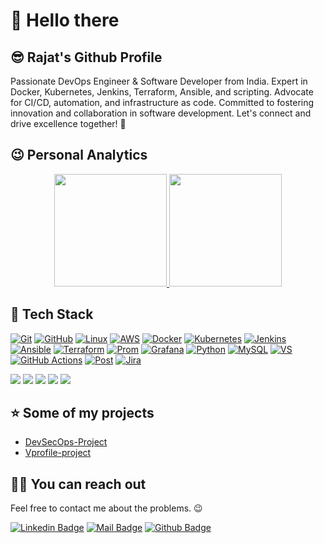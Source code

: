 # 👋 Hello there

## 😎 Rajat's Github Profile

Passionate DevOps Engineer & Software Developer from India. Expert in Docker, Kubernetes, Jenkins, Terraform, Ansible, and scripting. Advocate for CI/CD, automation, and infrastructure as code. Committed to fostering innovation and collaboration in software development. Let's connect and drive excellence together! 🚀

## 😉 Personal Analytics
<p align="center">
 <a href="https://github.com/rajatsardesai">
  <img height="180em" src="https://github-readme-stats.vercel.app/api?username=rajatsardesai&show_icons=true&theme=dracula">
  <img height="180em" src="https://github-readme-stats.vercel.app/api/top-langs?username=rajatsardesai&layout=compact&theme=dracula&hide=php"/>
 </a>
</p>

## 💖 Tech Stack

[![Git](https://img.shields.io/badge/GIT-E44C30?style=for-the-badge&logo=git&logoColor=white)]()
[![GitHub](https://img.shields.io/badge/GitHub-100000?style=for-the-badge&logo=github&logoColor=white)]()
[![Linux](https://img.shields.io/badge/Linux-FCC624?style=for-the-badge&logo=linux&logoColor=black)]()
[![AWS](https://img.shields.io/badge/Amazon_AWS-FF9900?style=for-the-badge&logo=amazonaws&logoColor=white)]()
[![Docker](https://img.shields.io/badge/docker-%230db7ed.svg?style=for-the-badge&logo=docker&logoColor=white)]()
[![Kubernetes](https://img.shields.io/badge/kubernetes-%23326ce5.svg?style=for-the-badge&logo=kubernetes&logoColor=white)]()
[![Jenkins](https://img.shields.io/badge/Jenkins-D24939?style=for-the-badge&logo=Jenkins&logoColor=white)]()
[![Ansible](https://img.shields.io/badge/ansible-%231A1918.svg?style=for-the-badge&logo=ansible&logoColor=white)]()
[![Terraform](https://img.shields.io/badge/terraform-%235835CC.svg?style=for-the-badge&logo=terraform&logoColor=white)]()
[![Prom](https://img.shields.io/badge/Prometheus-E6522C?style=for-the-badge&logo=Prometheus&logoColor=white)]()
[![Grafana](https://img.shields.io/badge/grafana-%23F46800.svg?style=for-the-badge&logo=grafana&logoColor=white)]()
[![Python](https://img.shields.io/badge/-Python-000?style=for-the-badge&logo=python)]()
[![MySQL](	https://img.shields.io/badge/MySQL-00000F?style=for-the-badge&logo=mysql&logoColor=white)]()
[![VS](https://img.shields.io/badge/Visual_Studio_Code-0078D4?style=for-the-badge&logo=visual%20studio%20code&logoColor=white)]()
[![GitHub Actions](https://img.shields.io/badge/-Github_Actions-2088FF?style=flat-square&logo=github-actions&logoColor=white)]()
[![Post](https://img.shields.io/badge/Postman-FF6C37?style=for-the-badge&logo=postman&logoColor=white)]()
[![Jira](https://img.shields.io/badge/-Jira-000?&style=for-the-badge&logo=Jira-Software&logoColor=0052CC)]()

[![](https://img.shields.io/badge/html-e34c26?style=for-the-badge&logo=html5&logoColor=white)]()
[![](https://img.shields.io/badge/css-264de4?style=for-the-badge&logo=css3&logoColor=white)]()
[![](https://img.shields.io/badge/javascript-f0db4f?style=for-the-badge&logo=javascript&logoColor=white)]()
[![](https://img.shields.io/badge/sass-cc6699?style=for-the-badge&logo=sass&logoColor=white)]()
[![](https://img.shields.io/badge/react-132bb1?style=for-the-badge&logo=react&logoColor=white)]()

## ⭐ Some of my projects

- [DevSecOps-Project](https://github.com/rajatsardesai/DevSecOps-Project)
- [Vprofile-project](https://github.com/rajatsardesai/vprofile-project)

## 🤙🏻 You can reach out

Feel free to contact me about the problems. 😉

[![Linkedin Badge](https://img.shields.io/badge/linkedin-%230077B5.svg?&style=for-the-badge&logo=linkedin&logoColor=white)](https://www.linkedin.com/in/rajat-sardesai-460213147/)
[![Mail Badge](https://img.shields.io/badge/email-c14438?style=for-the-badge&logo=Gmail&logoColor=white&link=mailto:furkanozbek1995@gmail.com)](mailto:rajatsardesai@gmail.com)
[![Github Badge](https://img.shields.io/badge/github-333?style=for-the-badge&logo=github&logoColor=white)](https://github.com/rajatsardesai)
